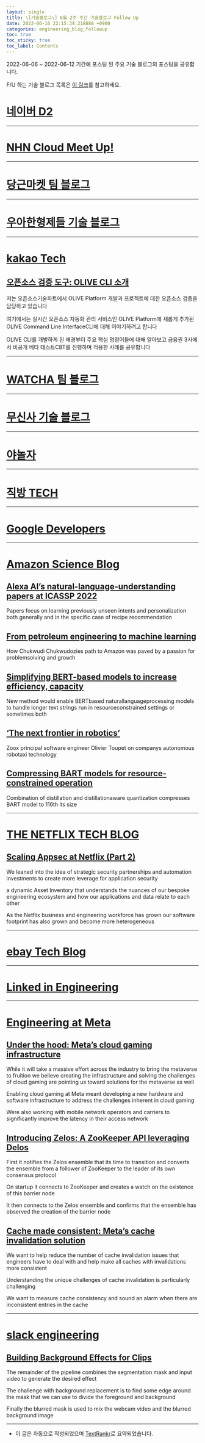 ```yaml
---
layout: single
title: \[기술블로그\] 6월 2주 주간 기술블로그 Follow Up
date: 2022-06-16 22:15:34.218888 +0900
categories: engineering_blog_followup
toc: true
toc_sticky: true
toc_label: Contents
---
```


2022-06-06 ~ 2022-06-12 기간에 포스팅 된 주요 기술 블로그의 포스팅을 공유합니다.

F/U 하는 기술 블로그 목록은 [이 링크](https://cherrue.github.io/engineering_blog_followup/searchengine/FU-%EA%B8%B0%EC%88%A0-%EB%B8%94%EB%A1%9C%EA%B7%B8-%EB%AA%A9%EB%A1%9D/)를 참고하세요.

# [네이버 D2](https://d2.naver.com/d2.atom)

---
# [NHN Cloud Meet Up!](https://meetup.toast.com/rss)

---
# [당근마켓 팀 블로그](https://medium.com/feed/daangn)

---
# [우아한형제들 기술 블로그](https://techblog.woowahan.com/feed/)

---
# [kakao Tech](https://tech.kakao.com/feed/)

## [오픈소스 검증 도구: OLIVE CLI 소개](https://tech.kakao.com/2022/06/09/olive-cli/)

 저는 오픈소스기술파트에서 OLIVE Platform 개발과 프로젝트에 대한 오픈소스 검증을 담당하고 있습니다

  여기에서는 실시간 오픈소스 자동화 관리 서비스인 OLIVE Platform에 새롭게 추가된 OLIVE Command Line InterfaceCLI에 대해 이야기하려고 합니다

 OLIVE CLI를 개발하게 된 배경부터 주요 핵심 명령어들에 대해 알아보고 금융권 3사에서 비공개 베타 테스트CBT를 진행하며 적용한 사례를 공유합니다

---
# [WATCHA 팀 블로그](https://medium.com/feed/watcha)

---
# [무신사 기술 블로그](https://medium.com/feed/musinsa-tech)

---
# [야놀자](https://medium.com/feed/yanolja)

---
# [직방 TECH](https://medium.com/feed/zigbang)

---
# [Google Developers](https://developers.googleblog.com/feeds/posts/default?alt=rss)

---
# [Amazon Science Blog](https://www.amazon.science/index.rss)

## [Alexa AI’s natural-language-understanding papers at ICASSP 2022](https://www.amazon.science/blog/alexa-ais-natural-language-understanding-papers-at-icassp-2022)

 Papers focus on learning previously unseen intents and personalization both generally and in the specific case of recipe recommendation

## [From petroleum engineering to machine learning](https://www.amazon.science/working-at-amazon/from-petroleum-engineering-to-machine-learning)

 How Chukwudi Chukwudozies path to Amazon was paved by a passion for problemsolving and growth

## [Simplifying BERT-based models to increase efficiency, capacity](https://www.amazon.science/blog/simplifying-bert-based-models-to-increase-efficiency-capacity)

 New method would enable BERTbased naturallanguageprocessing models to handle longer text strings run in resourceconstrained settings  or sometimes both

## [‘The next frontier in robotics’](https://www.amazon.science/latest-news/the-next-frontier-in-robotics)

 Zoox principal software engineer Olivier Toupet on companys autonomous robotaxi technology

## [Compressing BART models for resource-constrained operation](https://www.amazon.science/blog/compressing-bart-models-for-resource-constrained-operation)

 Combination of distillation and distillationaware quantization compresses BART model to 116th its size

---
# [THE NETFLIX TECH BLOG](https://netflixtechblog.com/feed)

## [Scaling Appsec at Netflix (Part 2)](https://netflixtechblog.com/scaling-appsec-at-netflix-part-2-c9e0f1488bc5?source=rss----2615bd06b42e---4)

 We leaned into the idea of strategic security partnerships and automation investments to create more leverage for application security

  a dynamic Asset Inventory that understands the nuances of our bespoke engineering ecosystem and how our applications and data relate to each other

 As the Netflix business and engineering workforce has grown our software footprint has also grown and become more heterogeneous

---
# [ebay Tech Blog](https://tech.ebayinc.com/rss)

---
# [Linked in Engineering](https://engineering.linkedin.com/blog.rss.html)

---
# [Engineering at Meta](https://engineering.fb.com/feed/)

## [Under the hood: Meta’s cloud gaming infrastructure](https://engineering.fb.com/2022/06/09/web/cloud-gaming-infrastructure/)

 While it will take a massive effort across the industry to bring the metaverse to fruition we believe creating the infrastructure and solving the challenges of cloud gaming are pointing us toward solutions for the metaverse as well

 Enabling cloud gaming at Meta meant developing a new hardware and software infrastructure to address the challenges inherent in cloud gaming

 Were also working with mobile network operators and carriers to significantly improve the latency in their access network

## [Introducing Zelos: A ZooKeeper API leveraging Delos](https://engineering.fb.com/2022/06/08/developer-tools/zelos/)

 First it notifies the Zelos ensemble that its time to transition and converts the ensemble from a follower of ZooKeeper to the leader of its own consensus protocol

 On startup it connects to ZooKeeper and creates a watch on the existence of this barrier node

 It then connects to the Zelos ensemble and confirms that the ensemble has observed the creation of the barrier node

## [Cache made consistent: Meta’s cache invalidation solution](https://engineering.fb.com/2022/06/08/core-data/cache-invalidation/)

 We want to help reduce the number of cache invalidation issues that engineers have to deal with and help make all caches with invalidations more consistent

 Understanding the unique challenges of cache invalidation is particularly challenging

 We want to measure cache consistency and sound an alarm when there are inconsistent entries in the cache

---
# [slack engineering](https://slack.engineering/feed/)

## [Building Background Effects for Clips](https://slack.engineering/building-background-effects-for-clips/)

 The remainder of the pipeline combines the segmentation mask and input video to generate the desired effect

 The challenge with background replacement is to find some edge around the mask that we can use to divide the foreground and background

 Finally the blurred mask is used to mix the webcam video and the blurred background image

---
* 이 글은 자동으로 작성되었으며 [TextRankr](https://github.com/theeluwin/textrankr)로 요약되었습니다.

